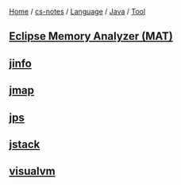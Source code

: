 [Home](https://mengxianbin.github.io) /
[cs-notes](https://mengxianbin.github.io/cs-notes/site) /
[Language](https://mengxianbin.github.io/cs-notes/site/Language) /
[Java](https://mengxianbin.github.io/cs-notes/site/Language/Java) /
[Tool](https://mengxianbin.github.io/cs-notes/site/Language/Java/Tool)

## [Eclipse Memory Analyzer (MAT)](https://mengxianbin.github.io/cs-notes/site/Language/Java/Tool/Eclipse%20Memory%20Analyzer%20%28MAT%29)

## [jinfo](https://mengxianbin.github.io/cs-notes/site/Language/Java/Tool/jinfo)

## [jmap](https://mengxianbin.github.io/cs-notes/site/Language/Java/Tool/jmap)

## [jps](https://mengxianbin.github.io/cs-notes/site/Language/Java/Tool/jps)

## [jstack](https://mengxianbin.github.io/cs-notes/site/Language/Java/Tool/jstack)

## [visualvm](https://mengxianbin.github.io/cs-notes/site/Language/Java/Tool/visualvm)

